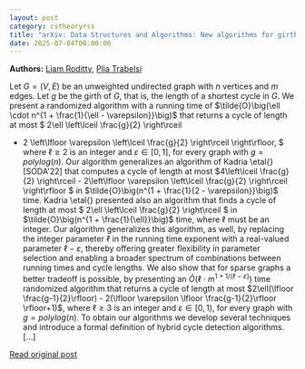 ```yaml
---
layout: post
category: cstheoryrss
title: "arXiv: Data Structures and Algorithms: New algorithms for girth and cycle detection"
date: 2025-07-04T00:00:00
---
```


**Authors:** [Liam Roditty](https://dblp.uni-trier.de/search?q=Liam+Roditty), [Plia Trabelsi](https://dblp.uni-trier.de/search?q=Plia+Trabelsi)

Let $G=(V,E)$ be an unweighted undirected graph with $n$ vertices and $m$
edges. Let $g$ be the girth of $G$, that is, the length of a shortest cycle in
$G$. We present a randomized algorithm with a running time of
$\tilde{O}\big(\ell \cdot n^{1 + \frac{1}{\ell - \varepsilon}}\big)$ that
returns a cycle of length at most $ 2\ell \left\lceil \frac{g}{2} \right\rceil
- 2 \left\lfloor \varepsilon \left\lceil \frac{g}{2} \right\rceil
\right\rfloor, $ where $\ell \geq 2$ is an integer and $\varepsilon \in [0,1]$,
for every graph with $g = polylog(n)$.
Our algorithm generalizes an algorithm of Kadria \etal{} [SODA'22] that
computes a cycle of length at most $4\left\lceil \frac{g}{2} \right\rceil -
2\left\lfloor \varepsilon \left\lceil \frac{g}{2} \right\rceil \right\rfloor $
in $\tilde{O}\big(n^{1 + \frac{1}{2 - \varepsilon}}\big)$ time. Kadria \etal{}
presented also an algorithm that finds a cycle of length at most $ 2\ell
\left\lceil \frac{g}{2} \right\rceil $ in $\tilde{O}\big(n^{1 +
\frac{1}{\ell}}\big)$ time, where $\ell$ must be an integer. Our algorithm
generalizes this algorithm, as well, by replacing the integer parameter $\ell$
in the running time exponent with a real-valued parameter $\ell - \varepsilon$,
thereby offering greater flexibility in parameter selection and enabling a
broader spectrum of combinations between running times and cycle lengths.
We also show that for sparse graphs a better tradeoff is possible, by
presenting an $\tilde{O}(\ell\cdot m^{1+1/(\ell-\varepsilon)})$ time randomized
algorithm that returns a cycle of length at most $2\ell(\lfloor
\frac{g-1}{2}\rfloor) - 2(\lfloor \varepsilon \lfloor \frac{g-1}{2}\rfloor
\rfloor+1)$, where $\ell\geq 3$ is an integer and $\varepsilon\in [0,1)$, for
every graph with $g=polylog(n)$.
To obtain our algorithms we develop several techniques and introduce a formal
definition of hybrid cycle detection algorithms. [...]

[Read original post](http://arxiv.org/abs/2507.02061v1)
